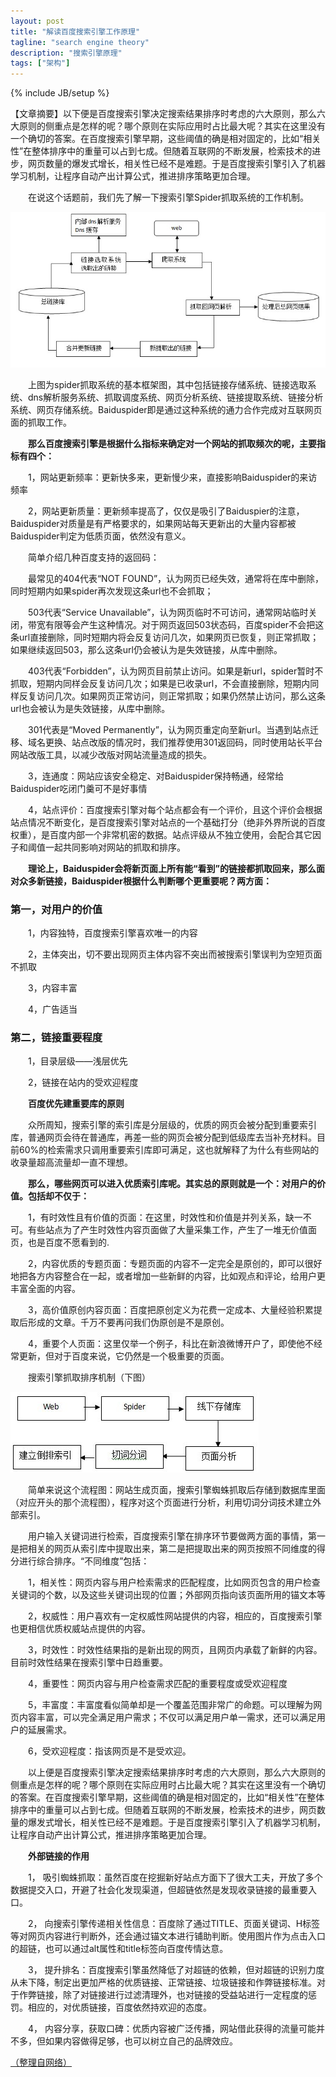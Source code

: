 ```yaml
---
layout: post
title: "解读百度搜索引擎工作原理"
tagline: "search engine theory"
description: "搜索引擎原理"
tags: ["架构"]
---
```

{% include JB/setup %}

【文章摘要】以下便是百度搜索引擎决定搜索结果排序时考虑的六大原则，那么六大原则的侧重点是怎样的呢？哪个原则在实际应用时占比最大呢？其实在这里没有一个确切的答案。在百度搜索引擎早期，这些阈值的确是相对固定的，比如“相关性”在整体排序中的重量可以占到七成。但随着互联网的不断发展，检索技术的进步，网页数量的爆发式增长，相关性已经不是难题。于是百度搜索引擎引入了机器学习机制，让程序自动产出计算公式，推进排序策略更加合理。

　　在说这个话题前，我们先了解一下搜索引擎Spider抓取系统的工作机制。

<img src="/assets/media/20150303_1.png" alt="Pic" class="img-center">

　　上图为spider抓取系统的基本框架图，其中包括链接存储系统、链接选取系统、dns解析服务系统、抓取调度系统、网页分析系统、链接提取系统、链接分析系统、网页存储系统。Baiduspider即是通过这种系统的通力合作完成对互联网页面的抓取工作。

　　**那么百度搜索引擎是根据什么指标来确定对一个网站的抓取频次的呢，主要指标有四个：**

　　1，网站更新频率：更新快多来，更新慢少来，直接影响Baiduspider的来访频率

　　2，网站更新质量：更新频率提高了，仅仅是吸引了Baiduspier的注意，Baiduspider对质量是有严格要求的，如果网站每天更新出的大量内容都被Baiduspider判定为低质页面，依然没有意义。

　　简单介绍几种百度支持的返回码：


　　最常见的404代表“NOT FOUND”，认为网页已经失效，通常将在库中删除，同时短期内如果spider再次发现这条url也不会抓取；

　　503代表“Service Unavailable”，认为网页临时不可访问，通常网站临时关闭，带宽有限等会产生这种情况。对于网页返回503状态码，百度spider不会把这条url直接删除，同时短期内将会反复访问几次，如果网页已恢复，则正常抓取；如果继续返回503，那么这条url仍会被认为是失效链接，从库中删除。

　　403代表“Forbidden”，认为网页目前禁止访问。如果是新url，spider暂时不抓取，短期内同样会反复访问几次；如果是已收录url，不会直接删除，短期内同样反复访问几次。如果网页正常访问，则正常抓取；如果仍然禁止访问，那么这条url也会被认为是失效链接，从库中删除。

　　301代表是“Moved Permanently”，认为网页重定向至新url。当遇到站点迁移、域名更换、站点改版的情况时，我们推荐使用301返回码，同时使用站长平台网站改版工具，以减少改版对网站流量造成的损失。

　　3，连通度：网站应该安全稳定、对Baiduspider保持畅通，经常给Baiduspider吃闭门羹可不是好事情

　　4，站点评价：百度搜索引擎对每个站点都会有一个评价，且这个评价会根据站点情况不断变化，是百度搜索引擎对站点的一个基础打分（绝非外界所说的百度权重），是百度内部一个非常机密的数据。站点评级从不独立使用，会配合其它因子和阈值一起共同影响对网站的抓取和排序。

　　**理论上，Baiduspider会将新页面上所有能“看到”的链接都抓取回来，那么面对众多新链接，Baiduspider根据什么判断哪个更重要呢？两方面：**


### 第一，对用户的价值 ###

　　1，内容独特，百度搜索引擎喜欢唯一的内容

　　2，主体突出，切不要出现网页主体内容不突出而被搜索引擎误判为空短页面不抓取

　　3，内容丰富

　　4，广告适当


### 第二，链接重要程度 ###

　　1，目录层级——浅层优先

　　2，链接在站内的受欢迎程度

　　**百度优先建重要库的原则**

　　众所周知，搜索引擎的索引库是分层级的，优质的网页会被分配到重要索引库，普通网页会待在普通库，再差一些的网页会被分配到低级库去当补充材料。目前60%的检索需求只调用重要索引库即可满足，这也就解释了为什么有些网站的收录量超高流量却一直不理想。

　　**那么，哪些网页可以进入优质索引库呢。其实总的原则就是一个：对用户的价值。包括却不仅于：**

　　1，有时效性且有价值的页面：在这里，时效性和价值是并列关系，缺一不可。有些站点为了产生时效性内容页面做了大量采集工作，产生了一堆无价值面页，也是百度不愿看到的.

　　2，内容优质的专题页面：专题页面的内容不一定完全是原创的，即可以很好地把各方内容整合在一起，或者增加一些新鲜的内容，比如观点和评论，给用户更丰富全面的内容。

　　3，高价值原创内容页面：百度把原创定义为花费一定成本、大量经验积累提取后形成的文章。千万不要再问我们伪原创是不是原创。

　　4，重要个人页面：这里仅举一个例子，科比在新浪微博开户了，即使他不经常更新，但对于百度来说，它仍然是一个极重要的页面。

　　搜索引擎抓取排序机制（下图）

<img src="/assets/media/20150303_2.png" alt="Pic" class="img-center">


　　简单来说这个流程图：网站生成页面，搜索引擎蜘蛛抓取后存储到数据库里面（对应开头的那个流程图），程序对这个页面进行分析，利用切词分词技术建立外部索引。

　　用户输入关键词进行检索，百度搜索引擎在排序环节要做两方面的事情，第一是把相关的网页从索引库中提取出来，第二是把提取出来的网页按照不同维度的得分进行综合排序。“不同维度”包括：

　　1，相关性：网页内容与用户检索需求的匹配程度，比如网页包含的用户检查关键词的个数，以及这些关键词出现的位置；外部网页指向该页面所用的锚文本等

　　2，权威性：用户喜欢有一定权威性网站提供的内容，相应的，百度搜索引擎也更相信优质权威站点提供的内容。

　　3，时效性：时效性结果指的是新出现的网页，且网页内承载了新鲜的内容。目前时效性结果在搜索引擎中日趋重要。

　　4，重要性：网页内容与用户检查需求匹配的重要程度或受欢迎程度

　　5，丰富度：丰富度看似简单却是一个覆盖范围非常广的命题。可以理解为网页内容丰富，可以完全满足用户需求；不仅可以满足用户单一需求，还可以满足用户的延展需求。

　　6，受欢迎程度：指该网页是不是受欢迎。

　　以上便是百度搜索引擎决定搜索结果排序时考虑的六大原则，那么六大原则的侧重点是怎样的呢？哪个原则在实际应用时占比最大呢？其实在这里没有一个确切的答案。在百度搜索引擎早期，这些阈值的确是相对固定的，比如“相关性”在整体排序中的重量可以占到七成。但随着互联网的不断发展，检索技术的进步，网页数量的爆发式增长，相关性已经不是难题。于是百度搜索引擎引入了机器学习机制，让程序自动产出计算公式，推进排序策略更加合理。

　　**外部链接的作用**

　　1， 吸引蜘蛛抓取：虽然百度在挖掘新好站点方面下了很大工夫，开放了多个数据提交入口，开避了社会化发现渠道，但超链依然是发现收录链接的最重要入口。

　　2， 向搜索引擎传递相关性信息：百度除了通过TITLE、页面关键词、H标签等对网页内容进行判断外，还会通过锚文本进行铺助判断。使用图片作为点击入口的超链，也可以通过alt属性和title标签向百度传情达意。

　　3， 提升排名：百度搜索引擎虽然降低了对超链的依赖，但对超链的识别力度从未下降，制定出更加严格的优质链接、正常链接、垃圾链接和作弊链接标准。对于作弊链接，除了对链接进行过滤清理外，也对链接的受益站进行一定程度的惩罚。相应的，对优质链接，百度依然持欢迎的态度。

　　4， 内容分享，获取口碑：优质内容被广泛传播，网站借此获得的流量可能并不多，但如果内容做得足够，也可以树立自己的品牌效应。

 



[（整理自网络）][post]

[post]: http://zhanzhang.baidu.com/college/courseinfo?id=144

